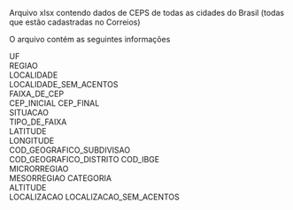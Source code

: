 Arquivo xlsx contendo dados de CEPS de todas as cidades do Brasil (todas que estão cadastradas no Correios)

O arquivo contém as seguintes informações 

UF	
REGIAO	
LOCALIDADE	
LOCALIDADE_SEM_ACENTOS	
FAIXA_DE_CEP	
CEP_INICIAL	
CEP_FINAL	
SITUACAO	
TIPO_DE_FAIXA	
LATITUDE	
LONGITUDE	
COD_GEOGRAFICO_SUBDIVISAO	
COD_GEOGRAFICO_DISTRITO	
COD_IBGE	
MICRORREGIAO	
MESORREGIAO	
CATEGORIA	
ALTITUDE	
LOCALIZACAO
LOCALIZACAO_SEM_ACENTOS

